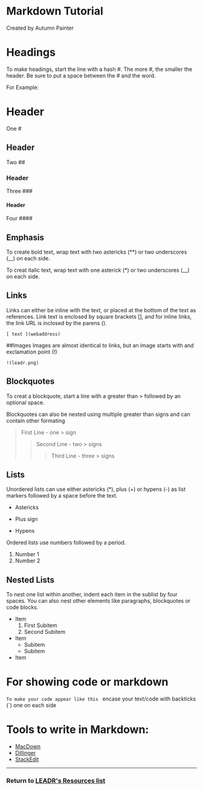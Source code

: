 # Markdown Tutorial

Created by Autumn Painter

# Headings
To make headings, start the line with a hash #. The more #, the smaller the header. Be sure to put a space between the # and the word.

For Example:
# Header
One # 

## Header
Two ##

### Header
Three ###

#### Header
Four ####

## Emphasis
To create bold text, wrap text with two astericks (**) or two underscores (__) on each side. 

To creat italic text, wrap text with one asterick (*) or two underscores (__) on each side. 

## Links
Links can either be inline with the text, or placed at the bottom of the text as references. Link text is enclosed by square brackets [], and for inline links, the link URL is inclosed by the parens ().

`[ text ](webaddress)`

##Images
Images are almost identical to links, but an image starts with and exclamation point (!)

`!(leadr.png)`

## Blockquotes
To creat a blockquote, start a line with a greater than > followed by an optional space. 

Blockquotes can also be nested using multiple greater than signs and can contain other formating

>First Line - one > sign
>>Second Line - two > signs
>>>Third Line - three > signs

## Lists
Unordered lists can use either astericks (*), plus (+) or hypens (-) as list markers followed by a space before the text. 

* Astericks
+ Plus sign
- Hypens

Ordered lists use numbers followed by a period.

1. Number 1
2. Number 2

## Nested Lists
To nest one list within another, indent each item in the sublist by four spaces. You can also nest other elements like paragraphs, blockquotes or code blocks.
* Item
    1. First Subitem
    2. Second Subitem
* Item
    - Subitem
    - Subitem
* Item

# For showing code or markdown
`To make your code appear like this ` encase your text/code with backticks (`) one on each side


# Tools to write in Markdown:
* [MacDown](https://macdown.uranusjr.com/)
* [Dillinger](http://dillinger.io/)
* [StackEdit](https://stackedit.io/)

-----
### Return to [LEADR's Resources list](https://github.com/leadr-msu/Resources)
